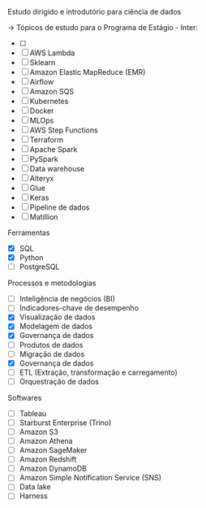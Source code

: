 Estudo dirigido e introdutório para ciência de dados

-> Tópicos de estudo para o Programa de Estágio - Inter:

- [ ] 
- [ ] AWS Lambda
- [ ] Sklearn
- [ ] Amazon Elastic MapReduce (EMR)
- [ ] Airflow
- [ ] Amazon SQS
- [ ] Kubernetes
- [ ] Docker
- [ ] MLOps
- [ ] AWS Step Functions
- [ ] Terraform
- [ ] Apache Spark
- [ ] PySpark
- [ ] Data warehouse
- [ ] Alteryx
- [ ] Glue
- [ ] Keras
- [ ] Pipeline de dados
- [ ] Matillion

Ferramentas

- [x] SQL
- [x] Python
- [ ] PostgreSQL

Processos e metodologias

- [ ] Inteligência de negócios (BI)
- [ ] Indicadores-chave de desempenho
- [x] Visualização de dados
- [x] Modelagem de dados
- [x] Governança de dados
- [ ] Produtos de dados
- [ ] Migração de dados
- [x] Governança de dados
- [ ] ETL (Extração, transformação e carregamento)
- [ ] Orquestração de dados

Softwares

- [ ] Tableau
- [ ]  Starburst Enterprise (Trino)
- [ ] Amazon S3
- [ ] Amazon Athena
- [ ] Amazon SageMaker
- [ ] Amazon Redshift
- [ ] Amazon DynamoDB
- [ ] Amazon Simple Notification Service (SNS)
- [ ] Data lake
- [ ] Harness